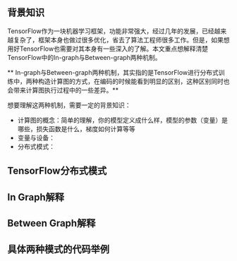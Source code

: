 
## 背景知识

TensorFlow作为一块机器学习框架，功能非常强大，经过几年的发展，已经越来越复杂了，框架本身也做过很多优化，省去了算法工程师很多工作。但是，如果想用好TensorFlow也需要对其本身有一些深入的了解。本文重点想解释清楚TensorFlow中的In-graph与Between-graph两种机制。

** In-graph与Between-graph两种机制，其实指的是TensorFlow进行分布式训练中，两种构造计算图的方式，在编码的时候能看到明显的区别，这种区别同时也会带来计算图执行过程中的一些差异。**

想要理解这两种机制，需要一定的背景知识：

+ 计算图的概念：简单的理解，你的模型定义成什么样，模型的参数（变量）是哪些，损失函数是什么，梯度如何计算等等
+ 变量与设备：
+ 分布式模式：

## TensorFlow分布式模式
## In Graph解释
## Between Graph解释
## 具体两种模式的代码举例
